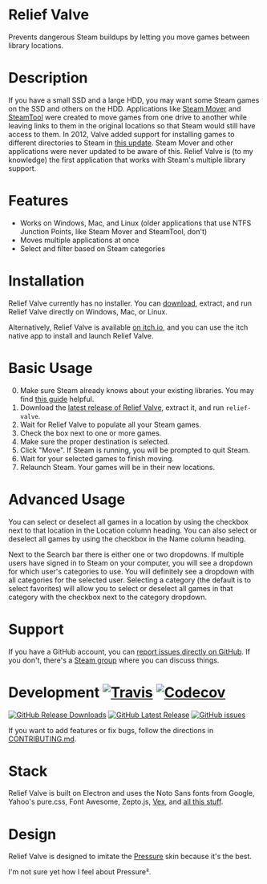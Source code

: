 # Relief Valve

Prevents dangerous Steam buildups by letting you move games between library locations.

# Description

If you have a small SSD and a large HDD, you may want some Steam games on the SSD and others on the HDD.
Applications like [Steam Mover][] and [SteamTool][] were created to move games from one drive to another while leaving links to them in the original locations so that Steam would still have access to them.
In 2012, Valve added support for installing games to different directories to Steam in [this update](http://store.steampowered.com/news/9494/).
Steam Mover and other applications were never updated to be aware of this.
Relief Valve is (to my knowledge) the first application that works with Steam's multiple library support.

# Features

* Works on Windows, Mac, and Linux (older applications that use NTFS Junction Points, like Steam Mover and SteamTool, don't)
* Moves multiple applications at once
* Select and filter based on Steam categories

# Installation

Relief Valve currently has no installer.
You can [download][latest release], extract, and run Relief Valve directly on Windows, Mac, or Linux.

Alternatively, Relief Valve is available [on itch.io][itch], and you can use the itch native app to install and launch Relief Valve.

# Basic Usage

0. Make sure Steam already knows about your existing libraries.
   You may find [this guide][library guide] helpful.
1. Download the [latest release of Relief Valve][latest release], extract it, and run `relief-valve`.
2. Wait for Relief Valve to populate all your Steam games.
3. Check the box next to one or more games.
4. Make sure the proper destination is selected.
5. Click "Move".
   If Steam is running, you will be prompted to quit Steam.
6. Wait for your selected games to finish moving.
7. Relaunch Steam. Your games will be in their new locations.

# Advanced Usage

You can select or deselect all games in a location by using the checkbox next to that location in the Location column heading.
You can also select or deselect all games by using the checkbox in the Name column heading.

Next to the Search bar there is either one or two dropdowns.
If multiple users have signed in to Steam on your computer, you will see a dropdown for which user's categories to use.
You will definitely see a dropdown with all categories for the selected user.
Selecting a category (the default is to select favorites) will allow you to select or deselect all games in that category with the checkbox next to the category dropdown.

# Support

If you have a GitHub account, you can [report issues directly on GitHub][issues].
If you don't, there's a [Steam group][] where you can discuss things.

# Development [![Travis](https://img.shields.io/travis/mathphreak/ReliefValve.svg?style=flat-square)](https://travis-ci.org/mathphreak/ReliefValve) [![Codecov](https://img.shields.io/codecov/c/github/mathphreak/ReliefValve.svg?style=flat-square)](https://codecov.io/github/mathphreak/ReliefValve)

[![GitHub Release Downloads](https://img.shields.io/github/downloads/mathphreak/ReliefValve/latest/total.svg?style=flat-square)][latest release]
[![GitHub Latest Release](https://img.shields.io/github/release/mathphreak/ReliefValve.svg?style=flat-square)][latest release]
[![GitHub issues](https://img.shields.io/github/issues/mathphreak/ReliefValve.svg?style=flat-square)][issues]

If you want to add features or fix bugs, follow the directions in [CONTRIBUTING.md][].

# Stack

Relief Valve is built on Electron and uses the Noto Sans fonts from Google,
Yahoo's pure.css, Font Awesome, Zepto.js, [Vex][], and
[all this stuff][npm dependencies].

# Design

Relief Valve is designed to imitate the [Pressure][] skin because it's the best.

I'm not sure yet how I feel about Pressure².

[Steam Mover]: http://www.traynier.com/software/steammover
[SteamTool]: http://www.stefanjones.ca/steam/
[itch]: https://mathphreak.itch.io/reliefvalve
[library guide]: http://code.mathphreak.me/ReliefValve/configure.html
[latest release]: https://github.com/mathphreak/ReliefValve/releases/latest
[npm dependencies]: https://github.com/mathphreak/ReliefValve/blob/v1.0.1/package.json#L7-L48
[Pressure]: http://hydra.tf/pressure/
[Vex]: http://github.hubspot.com/vex/
[issues]: https://github.com/mathphreak/ReliefValve/issues
[CONTRIBUTING.md]: https://github.com/mathphreak/ReliefValve/blob/master/CONTRIBUTING.md
[Steam group]: http://steamcommunity.com/groups/ReliefValv3
